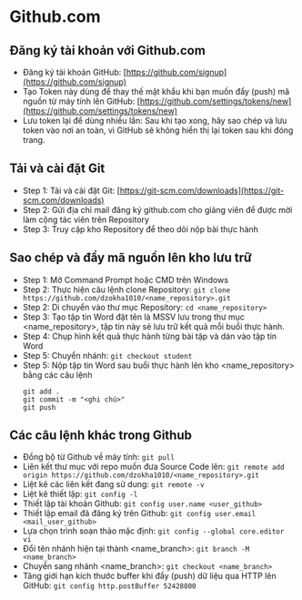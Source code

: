 # Github.com
## Đăng ký tài khoản với Github.com
- Đăng ký tài khoản GitHub: [https://github.com/signup](https://github.com/signup)
- Tạo Token này dùng để thay thế mật khẩu khi bạn muốn đẩy (push) mã nguồn từ máy tính lên GitHub: [https://github.com/settings/tokens/new](https://github.com/settings/tokens/new)
- Lưu token lại để dùng nhiều lần: Sau khi tạo xong, hãy sao chép và lưu token vào nơi an toàn, vì GitHub sẽ không hiển thị lại token sau khi đóng trang.
## Tải và cài đặt Git
- Step 1: Tải và cài đặt Git: [https://git-scm.com/downloads](https://git-scm.com/downloads)
- Step 2: Gửi địa chỉ mail đăng ký github.com cho giảng viên để được mời làm cộng tác viên trên Repository
- Step 3: Truy cập kho Repository để theo dõi nộp bài thực hành
## Sao chép và đẩy mã nguồn lên kho lưu trữ
- Step 1: Mở Command Prompt hoặc CMD trên Windows
- Step 2: Thực hiện câu lệnh clone Repository: `git clone https://github.com/dzokha1010/<name_repository>.git`
- Step 2: Di chuyển vào thư mục Repository: `cd <name_repository>`
- Step 3: Tạo tập tin Word đặt tên là MSSV lưu trong thư mục <name_repository>, tập tin này sẻ lưu trữ kết quả mỗi buổi thực hành.
- Step 4: Chụp hình kết quả thực hành từng bài tập và dán vào tập tin Word
- Step 5: Chuyển nhánh: `git checkout student`
- Step 5: Nộp tập tin Word sau buổi thực hành lên kho <name_repository> bằng các câu lệnh
  ```
  git add .  
  git commit -m "<ghi chú>"  
  git push
  ```
## Các câu lệnh khác trong Github
- Đồng bộ từ Github về máy tính: `git pull`
- Liên kết thư mục với repo muốn đưa Source Code lên: `git remote add origin https://github.com/dzokha1010/<name_repository>.git`
- Liệt kê các liên kết đang sử dung: `git remote -v`
- Liệt kê thiết lập: `git config -l`
- Thiết lập tài khoản Github: `git config user.name <user_github>`
- Thiết lập email đã đăng ký trên Github: `git config user.email <mail_user_github>`
- Lựa chọn trình soạn thảo mặc định: `git config --global core.editor vi`
- Đổi tên nhánh hiện tại thành <name_branch>: `git branch -M <name_branch>`
- Chuyển sang nhánh <name_branch>: `git checkout <name_branch>`
- Tăng giới hạn kích thước buffer khi đẩy (push) dữ liệu qua HTTP lên GitHub: `git config http.postBuffer 52428800`
